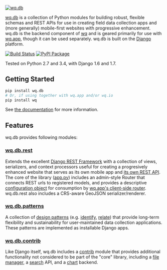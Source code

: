 [![wq.db](https://raw.github.com/wq/wq/master/images/256/wq.db.png)](http://wq.io/wq.db)
  
[wq.db](http://wq.io/wq.db) is a collection of Python modules for building robust, flexible schemas and REST APIs for use in creating field data collection apps and (more generally) mobile-first websites with progressive enhancement.  wq.db is the backend component of [wq] and is geared primarily for use with [wq.app], though it can be used separately.  wq.db is built on the [Django] platform.

[![Build Status](https://travis-ci.org/wq/wq.db.png?branch=master)](https://travis-ci.org/wq/wq.db)
[![PyPI Package](https://pypip.in/version/wq.db/badge.png)](https://pypi.python.org/pypi/wq.db)

Tested on Python 2.7 and 3.4, with Django 1.6 and 1.7.

## Getting Started

```bash
pip install wq.db
# Or, if using together with wq.app and/or wq.io
pip install wq
```

See [the documentation] for more information.

## Features

wq.db provides following modules:

### [wq.db.rest]
Extends the excellent [Django REST Framework] with a collection of views, serializers, and context processors useful for creating a progresively enhanced website that serves as its own mobile app and [its own REST API].  The core of the library ([app.py]) includes an admin-style Router that connects REST urls to registered models, and provides a descriptive [configuration object] for consumption by [wq.app's client-side router].  wq.db.rest also includes a CRS-aware GeoJSON serializer/renderer.

### [wq.db.patterns]
A collection of [design patterns] (e.g. [identify], [relate]) that provide long-term flexibility and sustainability for user-maintained data collection applications.  These patterns are implemented as installable Django apps.

### [wq.db.contrib]
Like Django itself, wq.db includes a [contrib] module that provides additional functionality not considered to be part of the "core" library, including a [file manager], a [search] API, and a [chart] backend.

[wq]: http://wq.io
[Django]: https://www.djangoproject.com/
[the documentation]: http://wq.io/docs/
[wq.db.rest]: http://wq.io/docs/about-rest
[wq.app]: http://wq.io/wq.app
[its own REST API]: http://wq.io/docs/website-rest-api
[wq.app's client-side router]: http://wq.io/docs/app-js
[Django REST Framework]: http://django-rest-framework.org
[app.py]: http://wq.io/docs/app.py
[configuration object]: http://wq.io/docs/config
[wq.db.patterns]: http://wq.io/docs/about-patterns
[design patterns]: http://wq.io/docs/about-patterns
[identify]: http://wq.io/docs/identify
[relate]: http://wq.io/docs/relate
[wq.db.contrib]: http://wq.io/chapters/contrib/docs
[contrib]: http://wq.io/chapters/contrib/docs
[file manager]: http://wq.io/docs/files
[search]: http://wq.io/docs/search
[chart]: http://wq.io/docs/chart
